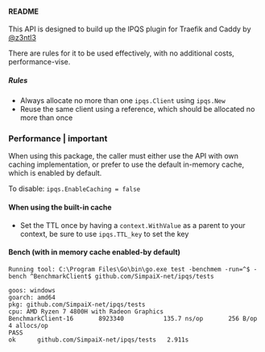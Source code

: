 #### README
This API is designed to build up the IPQS plugin for Traefik and Caddy by [@z3ntl3](https://github.com/z3ntl3)

There are rules for it to be used effectively, with no additional costs, performance-vise.

##### Rules
- Always allocate no more than one ``ipqs.Client`` using ``ipqs.New``
- Reuse the same client using a reference, which should be allocated no more than once

### Performance | important
When using this package, the caller must either use the API with own caching implementation, or prefer to use the default in-memory cache, which is enabled by default.

To disable: ``ipqs.EnableCaching = false``

#### When using the built-in cache
- Set the TTL once by having a ``context.WithValue`` as a parent to your context, be sure to use ``ipqs.TTL_key`` to set  the key

#### Bench (with in memory cache enabled-by default)
```
Running tool: C:\Program Files\Go\bin\go.exe test -benchmem -run=^$ -bench ^BenchmarkClient$ github.com/SimpaiX-net/ipqs/tests

goos: windows
goarch: amd64
pkg: github.com/SimpaiX-net/ipqs/tests
cpu: AMD Ryzen 7 4800H with Radeon Graphics         
BenchmarkClient-16    	 8923340	       135.7 ns/op	     256 B/op	       4 allocs/op
PASS
ok  	github.com/SimpaiX-net/ipqs/tests	2.911s


```